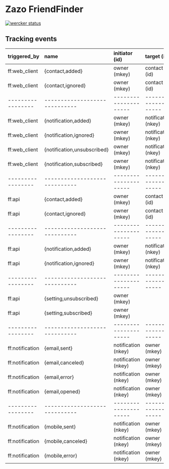 Zazo FriendFinder
===========

[![wercker status](https://app.wercker.com/status/0203b43c52d535dd2af4564f37ac5650/m "wercker status")](https://app.wercker.com/project/bykey/0203b43c52d535dd2af4564f37ac5650)

## Tracking events

| triggered_by    | name                        | initiator (id)      | target (id)         |
|:----------------|:----------------------------|:--------------------|:--------------------|
| ff:web_client   | {contact,added}             | owner (mkey)        | contact (id)        |
| ff:web_client   | {contact,ignored}           | owner (mkey)        | contact (id)        |
|-----------------|-----------------------------|---------------------|---------------------|
| ff:web_client   | {notification,added}        | owner (mkey)        | notification (nkey) |
| ff:web_client   | {notification,ignored}      | owner (mkey)        | notification (nkey) |
| ff:web_client   | {notification,unsubscribed} | owner (mkey)        | notification (nkey) |
| ff:web_client   | {notification,subscribed}   | owner (mkey)        | notification (nkey) |
|-----------------|-----------------------------|---------------------|---------------------|
| ff:api          | {contact,added}             | owner (mkey)        | contact (id)        |
| ff:api          | {contact,ignored}           | owner (mkey)        | contact (id)        |
|-----------------|-----------------------------|---------------------|---------------------|
| ff:api          | {notification,added}        | owner (mkey)        | notification (nkey) |
| ff:api          | {notification,ignored}      | owner (mkey)        | notification (nkey) |
|-----------------|-----------------------------|---------------------|---------------------|
| ff:api          | {setting,unsubscribed}      | owner (mkey)        |                     |
| ff:api          | {setting,subscribed}        | owner (mkey)        |                     |
|-----------------|-----------------------------|---------------------|---------------------|
| ff:notification | {email,sent}                | notification (nkey) | owner (mkey)        |
| ff:notification | {email,canceled}            | notification (nkey) | owner (mkey)        |
| ff:notification | {email,error}               | notification (nkey) | owner (mkey)        |
| ff:notification | {email,opened}              | notification (nkey) | owner (mkey)        |
|-----------------|-----------------------------|---------------------|---------------------|
| ff:notification | {mobile,sent}               | notification (nkey) | owner (mkey)        |
| ff:notification | {mobile,canceled}           | notification (nkey) | owner (mkey)        |
| ff:notification | {mobile,error}              | notification (nkey) | owner (mkey)        |
